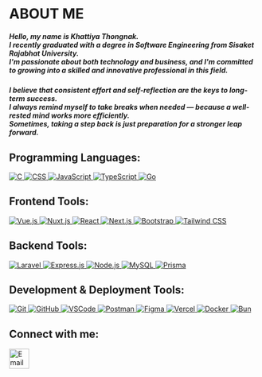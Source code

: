 <h1 align="start">ABOUT ME</h1>

<!-- INTRO -->
<h5 align="start">
  Hello, my name is Khattiya Thongnak.<br>
  I recently graduated with a degree in Software Engineering from Sisaket Rajabhat University.<br>
  I'm passionate about both technology and business, and I'm committed to growing into a skilled and innovative professional in this field.
</h5>

<!-- MOTIVATION -->
<h5 align="start">
  I believe that consistent effort and self-reflection are the keys to long-term success.<br>
  I always remind myself to take breaks when needed — because a well-rested mind works more efficiently.<br>
  Sometimes, taking a step back is just preparation for a stronger leap forward.
</h5>

<!-- LANGUAGES -->
<h2 align="left">Programming Languages:</h2>
<p align="left">
  <a href="https://en.cppreference.com/w/c" target="_blank">
    <img src="https://skillicons.dev/icons?i=c" alt="C" />
  </a>
  <a href="https://developer.mozilla.org/docs/Web/CSS" target="_blank">
    <img src="https://skillicons.dev/icons?i=css" alt="CSS" />
  </a>
  <a href="https://developer.mozilla.org/docs/Web/JavaScript" target="_blank">
    <img src="https://skillicons.dev/icons?i=js" alt="JavaScript" />
  </a>
  <a href="https://www.typescriptlang.org/docs/" target="_blank">
    <img src="https://skillicons.dev/icons?i=ts" alt="TypeScript" />
  </a>
  <a href="https://go.dev/doc/" target="_blank">
    <img src="https://skillicons.dev/icons?i=go" alt="Go" />
  </a>
</p>

<!-- FRONTEND -->
<h2 align="left">Frontend Tools:</h2>
<p align="left">
  <a href="https://vuejs.org/" target="_blank">
    <img src="https://skillicons.dev/icons?i=vue" alt="Vue.js" />
  </a>
  <a href="https://nuxt.com/" target="_blank">
    <img src="https://skillicons.dev/icons?i=nuxt" alt="Nuxt.js" />
  </a>
  <a href="https://react.dev/" target="_blank">
    <img src="https://skillicons.dev/icons?i=react" alt="React" />
  </a>
  <a href="https://nextjs.org/" target="_blank">
    <img src="https://skillicons.dev/icons?i=nextjs" alt="Next.js" />
  </a>
  <a href="https://getbootstrap.com/" target="_blank">
    <img src="https://skillicons.dev/icons?i=bootstrap" alt="Bootstrap" />
  </a>
  <a href="https://tailwindcss.com/" target="_blank">
    <img src="https://skillicons.dev/icons?i=tailwind" alt="Tailwind CSS" />
  </a>
</p>

<!-- BACKEND -->
<h2 align="left">Backend Tools:</h2>
<p align="left">
  <a href="https://laravel.com/docs" target="_blank">
    <img src="https://skillicons.dev/icons?i=laravel" alt="Laravel" />
  </a>
  <a href="https://expressjs.com/" target="_blank">
    <img src="https://skillicons.dev/icons?i=express" alt="Express.js" />
  </a>
  <a href="https://nodejs.org/en/docs" target="_blank">
    <img src="https://skillicons.dev/icons?i=nodejs" alt="Node.js" />
  </a>
  <a href="https://dev.mysql.com/doc/" target="_blank">
    <img src="https://skillicons.dev/icons?i=mysql" alt="MySQL" />
  </a>
  <a href="https://www.prisma.io/docs/" target="_blank">
    <img src="https://skillicons.dev/icons?i=prisma" alt="Prisma" />
  </a>
</p>

<!-- DEV TOOLS -->
<h2 align="left">Development & Deployment Tools:</h2>
<p align="left">
  <a href="https://git-scm.com/doc" target="_blank">
    <img src="https://skillicons.dev/icons?i=git" alt="Git" />
  </a>
  <a href="https://docs.github.com/" target="_blank">
    <img src="https://skillicons.dev/icons?i=github" alt="GitHub" />
  </a>
  <a href="https://code.visualstudio.com/docs" target="_blank">
    <img src="https://skillicons.dev/icons?i=vscode" alt="VSCode" />
  </a>
  <a href="https://learning.postman.com/docs/" target="_blank">
    <img src="https://skillicons.dev/icons?i=postman" alt="Postman" />
  </a>
  <a href="https://help.figma.com/hc/en-us" target="_blank">
    <img src="https://skillicons.dev/icons?i=figma" alt="Figma" />
  </a>
  <a href="https://vercel.com/docs" target="_blank">
    <img src="https://skillicons.dev/icons?i=vercel" alt="Vercel" />
  </a>
  <a href="https://docs.docker.com/" target="_blank">
    <img src="https://skillicons.dev/icons?i=docker" alt="Docker" />
  </a>
  <a href="https://bun.sh/docs" target="_blank">
    <img src="https://skillicons.dev/icons?i=bun" alt="Bun" />
  </a>
</p>


<!-- CONNECT -->
<h2 align="left">Connect with me:</h2>
<p align="left">
  <a href="mailto:khattiyaDCI072@gmail.com">
    <img src="https://img.icons8.com/color/48/gmail--v1.png" alt="Email" width="40" height="40" />
  </a>
</p>

